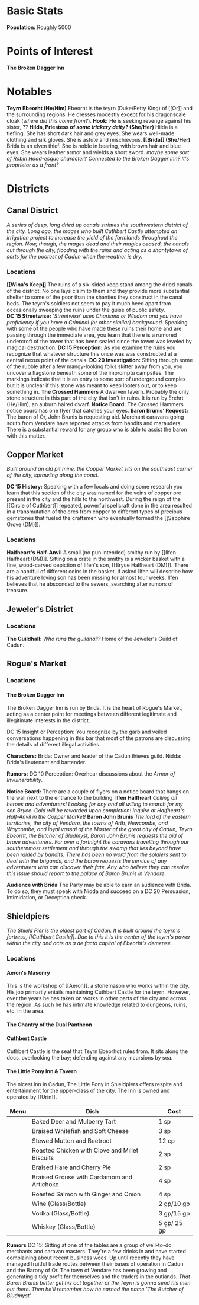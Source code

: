 # Basic Stats
**Population:** Roughly 5000

# Points of Interest
**The Broken Dagger Inn**
# Notables
**Teyrn Ebeorht (He/Him)**
	Ebeorht is the teyrn (Duke/Petty King) of [[Or]] and the surrounding regions. He dresses modestly except for his dragonscale cloak (*where did this come from?*). 
	**Hook:** He is seeking revenge against his sister, ??
**Hilda, Priestess of *some trickery deity?* (She/Her)**
	Hilda is a tiefling. She has short dark hair and grey eyes. She wears well-made clothing and silk gloves. She is astute and mischievous. 
**[[Brida]] (She/Her)**
	Brida is an elven thief. She is noble in bearing, with brown hair and blue eyes. She wears leather armor and wields a short sword. 
	*maybe some sort of Robin Hood-esque character? Connected to the Broken Dagger Inn? It's proprietor as a front?*

# Districts

## Canal District
*A series of deep, long dried up canals striates the southwestern district of the city. Long ago, the mages who built Cuthbert Castle attempted an irrigation project to increase the yield of the farmlands throughout the region. Now, though, the mages dead and their magics ceased, the canals cut through the city, flooding with the rains and acting as a shantytown of sorts for the poorest of Cadun when the weather is dry.*

### Locations
**[[Wina's Keep]]**
	The ruins of a six-sided keep stand among the dried canals of the district. No one lays claim to them and they provide more substantial shelter to some of the poor than the shanties they construct in the canal beds. The teyrn's soldiers not seem to pay it much heed apart from occasionally sweeping the ruins under the guise of public safety.  
	**DC 15 Streetwise:** *'Streetwise' uses Charisma or Wisdom and you have proficiency if you have a Criminal (or other similar) background.* Speaking with some of the people who have made these ruins their home and are passing through the immediate area, you learn that there is a rumored undercroft of the tower that has been sealed since the tower was leveled by magical destruction. 
	**DC 15 Perception:** As you examine the ruins you recognize that whatever structure this once was was constructed at a central nexus point of the canals. 
	**DC 20 Investigation:** Sifting through some of the rubble after a few mangy-looking folks skitter away from you, you uncover a flagstone beneath some of the impromptu campsites. The markings indicate that it is an entry to some sort of underground complex but it is unclear if this stone was meant to keep looters out, or to keep something in. 
**The Crossed Hammers**
	A dwarven tavern. Probably the only stone structure in this part of the city that isn't in ruins. It is run by Erehrt (He/Him), an auburn haired dwarf. 
	**Notice Board:** The Crossed Hammers notice board has one flyer that catches your eyes. 
		**Baron Brunis' Request:** The baron of Or, John Brunis is requesting aid. Merchant caravans going south from Vendare have reported attacks from bandits and marauders. There is a substantial reward for any group who is able to assist the baron with this matter. 

## Copper Market
*Built around an old pit mine, the Copper Market sits on the southeast corner of the city, sprawling along the coast.*

**DC 15 History:** Speaking with a few locals and doing some research you learn that this section of the city was named for the veins of copper ore present in the city and the hills to the northwest. During the reign of the [[Circle of Cuthbert]] repeated, powerful spellcraft done in the area resulted in a transmutation of the ores from copper to different types of precious gemstones that fueled the craftsmen who eventually formed the [[Sapphire Grove (DM)]]. 

### Locations
**Halfheart's Half-Anvil**
	A small (no pun intended) smithy run by [[Ilfen Halfheart (DM)]]. Sitting on a crate in the smithy is a wicker basket with a fine, wood-carved depiction of Ilfen's son, [[Bryce Halfheart (DM)]]. There are a handful of different coins in the basket. If asked Ilfen will describe how his adventure loving son has been missing for almost four weeks. Ilfen believes that he absconded to the sewers, searching after rumors of treasure. 

## Jeweler's District
### Locations
**The Guildhall:** *Who runs the guildhall?*
	Home of the Jeweler's Guild of Cadun. 


## Rogue's Market
### Locations
#### The Broken Dagger Inn
The Broken Dagger Inn is run by Brida. It is the heart of Rogue's Market, acting as a center point for meetings between different legitimate and illegitimate interests in the district. 

DC 15 Insight or Perception: You recognize by the garb and veiled conversations happening in this bar that most of the patrons are discussing the details of different illegal activities. 

**Characters:**
Brida: Owner and leader of the Cadun thieves guild.
Nidda: Brida's lieutenant and bartender. 


**Rumors:**
	DC 10 Perception: Overhear discussions about the *Armor of Invulnerability*.

**Notice Board:**
	There are a couple of flyers on a notice board that hangs on the wall next to the entrance to the building. 
	**Ilfen Halfheart**
		*Calling all heroes and adventurers!*
		*Looking for any and all willing to search for my son Bryce.*
		*Gold will be rewarded upon completion!*
		*Inquire at Halfheart's Half-Anvil in the Copper Market!*
	**Baron John Brunis**
		*The lord of the eastern territories, the city of Vendare, the towns of Arth, Newcombe, and Waycombe, and loyal vassal of the Master of the great city of Cadun, Teyrn Ebeorht, the Butcher of Bludmyst, Baron John Brunis requests the aid of brave adventurers.*
		*For over a fortnight the caravans travelling through our southernmost settlement and through the swamp that lies beyond have been raided by bandits. There has been no word from the soldiers sent to deal with the brigands, and the baron requests the service of any adventurers who can discover their fate.*
		*Any who believe they can resolve this issue should report to the palace of Baron Brunis in Vendare.* 

**Audience with Brida**
	The Party may be able to earn an audience with Brida. To do so, they must speak with Nidda and succeed on a DC 20 Persuasion, Intimidation, or Deception check. 


## Shieldpiers
*The Shield Pier is the oldest part of Cadun. It is built around the teyrn's fortress, [[Cuthbert Castle]]. Due to this it is the center of the teyrn's power within the city and acts as a de facto capital of Ebeorht's demense.* 
### Locations

#### Aeron's Masonry
This is the workshop of [[Aeron]]. a stonemason who works within the city. His job primarily entails maintaining Cuthbert Castle for the teyrn. However, over the years he has taken on works in other parts  of the city and across the region. As such he has intimate knowledge related to dungeons, ruins, etc. in the area. 
#### The Chantry of the Dual Pantheon
#### Cuthbert Castle
Cuthbert Castle is the seat that Teyrn Ebeorhdt rules from. It sits along the docs, overlooking the bay; defending against any incursions by sea. 
#### The Little Pony Inn & Tavern
The nicest inn in Cadun, The Little Pony in Shieldpiers offers respite and entertainment for the upper-class of the city. 
The Inn is owned and operated by [[Urin]]. 

| Menu | Dish                                           | Cost        |
| ---- | ---------------------------------------------- | ----------- |
|      | Baked Deer and Mulberry Tart                   | 1 sp        |
|      | Braised Whitefish and Soft Cheese              | 3 sp        |
|      | Stewed Mutton and Beetroot                     | 12 cp       |
|      | Roasted Chicken with Clove and Millet Biscuits | 2 sp        |
|      | Braised Hare and Cherry Pie                    | 2 sp        |
|      | Braised Grouse with Cardamom and Artichoke     | 4 sp        |
|      | Roasted Salmon with Ginger and Onion           | 4 sp        |
|      | Wine (Glass/Bottle)                            | 2 gp/10 gp  |
|      | Vodka (Glass/Bottle)                           | 3 gp/15 gp  |
|      | Whiskey (Glass/Bottle)                         | 5 gp/ 25 gp |

**Rumors**
	DC 15: Sitting at one of the tables are a group of well-to-do merchants and caravan masters. They're a few drinks in and have started complaining about recent business woes. Up until recently they have managed fruitful trade routes between their bases of operation in Cadun and the Barony of Or. The town of Vendare has been growing and generating a tidy profit for themselves and the traders in the outlands. 
	*That Baron Brunis better get his act together or the Teyrn is gonna send his men out there. Then he'll remember how he earned the name 'The Butcher of Bludmyst'*
